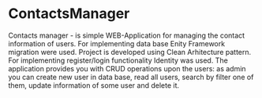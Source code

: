 # ContactsManager
Contacts manager - is simple WEB-Application for managing the contact information of users. 
For implementing data base Enity Framework migration were used. Project is developed using Clean Arhitecture pattern. For implementing register/login functionality Identity was used.
The application provides you with CRUD operations upon the users: as admin you can create new user in data base, read all users, search by filter one of them, update information of some user and delete it.
